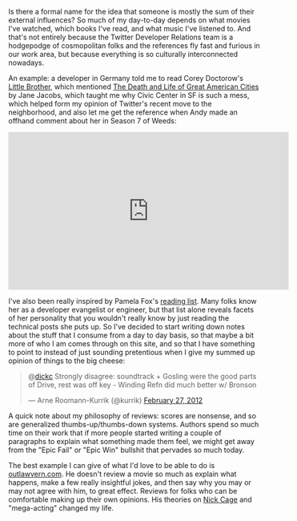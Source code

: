 [1]: http://www.pamelafox.org/readinglist
[2]: http://outlawvern.com/
[3]: http://outlawvern.com/2009/12/18/vampires-kiss/
[4]: http://www.amazon.com/Little-Brother-ebook/dp/B003X27L7M
[5]: http://www.amazon.com/American-Cities-Anniversary-Modern-Library/dp/0679644334

Is there a formal name for the idea that someone is mostly the sum of their
external influences?  So much of my day-to-day depends on what movies I've
watched, which books I've read, and what music I've listened to.  And that's
not entirely because the Twitter Developer Relations team is a hodgepodge of
cosmopolitan folks and the references fly fast and furious in our work area,
but because everything is so culturally interconnected nowadays.

<!--BREAK-->

An example: a developer in Germany told me to read Corey Doctorow's [Little
Brother][4], which mentioned [The Death and Life of Great American Cities][5]
by Jane Jacobs, which taught me why Civic Center in SF is such a mess, which
helped form my opinion of Twitter's recent move to the neighborhood, and also
let me get the reference when Andy made an offhand comment about her in Season
7 of Weeds:

<p class="centered">
  <iframe width="560" height="315" src="http://www.youtube.com/embed/pBcIphFHzaU"
    frameborder="0" allowfullscreen></iframe>
</p>

I've also been really inspired by Pamela Fox's [reading list][1].  Many folks
know her as a developer evangelist or engineer, but that list alone reveals
facets of her personality that you wouldn't really know by just reading the
technical posts she puts up.  So I've decided to start writing down notes about
the stuff that I consume from a day to day basis, so that maybe a bit more of
who I am comes through on this site, and so that I have something to point to
instead of just sounding pretentious when I give my summed up opinion of things
to the big cheese:

<blockquote class="twitter-tweet tw-align-center"
  data-in-reply-to="174227772477145089">
  <p>@<a href="https://twitter.com/dickc">dickc</a> Strongly disagree:
  soundtrack + Gosling were the good parts of Drive, rest was off key - Winding
  Refn did much better w/ Bronson</p>
  &mdash; Arne Roomann-Kurrik (@kurrik)
  <a href="https://twitter.com/kurrik/status/174235509470666754"
    data-datetime="2012-02-27T20:52:37+00:00">February 27, 2012</a>
</blockquote>

A quick note about my philosophy of reviews: scores are nonsense, and so are
generalized thumbs-up/thumbs-down systems.  Authors spend so much time on their
work that if more people started writing a couple of paragraphs to explain what
something made them feel, we might get away from the "Epic Fail" or "Epic Win"
bullshit that pervades so much today.

The best example I can give of what I'd love to be able to do is
[outlawvern.com][2].  He doesn't review a movie so much as explain what
happens, make a few really insightful jokes, and then say why you may or may
not agree with him, to great effect.  Reviews for folks who can be comfortable
making up their own opinions.  His theories on [Nick Cage][3] and "mega-acting"
changed my life.
